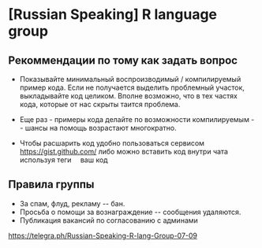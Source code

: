 # [Russian Speaking] R language group

## Рекоммендации по тому как задать вопрос

- Показывайте минимальный воспроизводимый / компилируемый пример кода. Если не получается выделить проблемный участок, выкладывайте код целиком. Вполне возможно, что в тех частях кода, которые от нас скрыты таится проблема.

- Еще раз - примеры кода делайте по возможности компилируемым -- шансы на помощь возрастают многократно.

- Чтобы расшарить код удобно пользоваться сервисом https://gist.github.com/ либо можно вставить код внутри чата используя теги    ```  ```ваш код```  ```

## Правила группы

- За спам, флуд, рекламу -- бан. 
- Просьба о помощи за вознаграждение -- сообщения удаляются.
- Публикация вакансий по согласованию с админами


https://telegra.ph/Russian-Speaking-R-lang-Group-07-09
